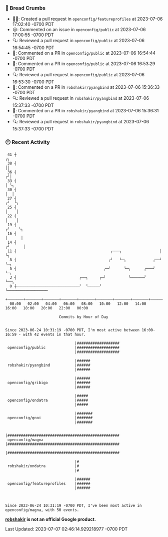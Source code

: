 ### 🍞 Bread Crumbs

 * ✍🏼: Created a pull request in `openconfig/featureprofiles` at 2023-07-06 17:02:40 -0700 PDT
 * 😃: Commented on an issue in `openconfig/public` at 2023-07-06 17:00:55 -0700 PDT
 * 🔍: Reviewed a pull request in  `openconfig/public` at 2023-07-06 16:54:45 -0700 PDT
 * 💬: Commented on a PR in  `openconfig/public` at 2023-07-06 16:54:44 -0700 PDT
 * 💬: Commented on a PR in  `openconfig/public` at 2023-07-06 16:53:29 -0700 PDT
 * 🔍: Reviewed a pull request in  `openconfig/public` at 2023-07-06 16:53:30 -0700 PDT
 * 💬: Commented on a PR in  `robshakir/pyangbind` at 2023-07-06 15:36:33 -0700 PDT
 * 🔍: Reviewed a pull request in  `robshakir/pyangbind` at 2023-07-06 15:37:33 -0700 PDT
 * 💬: Commented on a PR in  `robshakir/pyangbind` at 2023-07-06 15:36:31 -0700 PDT
 * 🔍: Reviewed a pull request in  `robshakir/pyangbind` at 2023-07-06 15:37:33 -0700 PDT

### 🕘 Recent Activity
```
 41 ┼                                                                    ╭╮
 38 ┤                                                                    ││
 36 ┤                                                                   ╭╯│
 33 ┤                                                                   │ ╰╮
 30 ┤                                                                   │  │
 27 ┤                                                                  ╭╯  ╰╮
 25 ┤                                                                  │    │
 22 ┤                                                                  │    │
 19 ┤                                                                 ╭╯    ╰╮
 16 ┤                                                                 │      │
 14 ┤                                                                ╭╯      │
 11 ┤                                          ╭───╮                 │       ╰╮
  8 ┤                                         ╭╯   ╰─╮            ╭──╯        ╰─╮
  5 ┤                                       ╭─╯      ╰─╮      ╭───╯             ╰─╮
  3 ┤                            ╭──╮     ╭─╯          ╰──────╯                   ╰──╮
  0 ┼────────────────────────────╯  ╰─────╯                                          ╰──────────────────
    +───────+───────+───────+───────+───────+───────+───────+───────+───────+───────+───────+───────+────
  00:00   02:00   04:00   06:00   08:00   10:00   12:00   14:00   16:00   18:00   20:00   22:00   00:00   

						Commits by Hour of Day


Since 2023-06-24 10:31:19 -0700 PDT, I'm most active between 16:00-16:59 - with 42 events in that hour.

```



```
                               |###################
 openconfig/public             |###################
                               |###################

                               |######
 robshakir/pyangbind           |######
                               |######

                               |######
 openconfig/gribigo            |######
                               |######

                               |#####
 openconfig/ondatra            |#####
                               |#####

                               |#######
 openconfig/gnoi               |#######
                               |#######

                               |##################################################
 openconfig/magna              |##################################################
                               |##################################################

                               |#
 robshakir/ondatra             |#
                               |#

                               |######
 openconfig/featureprofiles    |######
                               |######



Since 2023-06-24 10:31:19 -0700 PDT, I've been most active in openconfig/magna, with 50 events.

```
**[robshakir](mailto:robjs@google.com) is not an official Google product.**  


Last Updated: 2023-07-07 02:46:14.929218977 -0700 PDT
